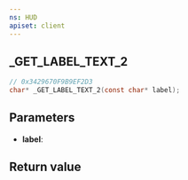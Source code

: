 ```yaml
---
ns: HUD
apiset: client
---
```

## _GET_LABEL_TEXT_2

```c
// 0x3429670F9B9EF2D3
char* _GET_LABEL_TEXT_2(const char* label);
```


## Parameters
* **label**:

## Return value
